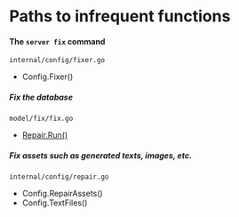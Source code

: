 # Paths to infrequent functions

#### The `server fix` command

`internal/config/fixer.go` 

- Config.Fixer()

##### Fix the database

`model/fix/fix.go`

- [Repair.Run()](https://pkg.go.dev/github.com/Defacto2/server/model/fix#Repair.Run)

##### Fix assets such as generated texts, images, etc.

`internal/config/repair.go`

- Config.RepairAssets()
- Config.TextFiles() 